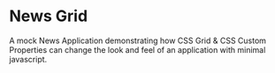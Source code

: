 # News Grid
A mock News Application demonstrating how CSS Grid & CSS Custom Properties can change the look and feel of an application with minimal javascript.